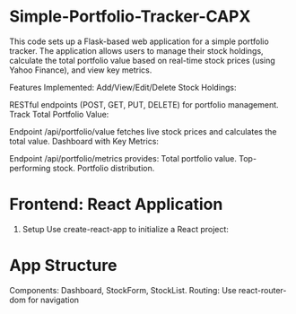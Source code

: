 # Simple-Portfolio-Tracker-CAPX
This code sets up a Flask-based web application for a simple portfolio tracker. The application allows users to manage their stock holdings, calculate the total portfolio value based on real-time stock prices (using Yahoo Finance), and view key metrics.

Features Implemented:
Add/View/Edit/Delete Stock Holdings:

RESTful endpoints (POST, GET, PUT, DELETE) for portfolio management.
Track Total Portfolio Value:

Endpoint /api/portfolio/value fetches live stock prices and calculates the total value.
Dashboard with Key Metrics:

Endpoint /api/portfolio/metrics provides:
Total portfolio value.
Top-performing stock.
Portfolio distribution.


# Frontend: React Application
1. Setup
Use create-react-app to initialize a React project:

# App Structure
Components: Dashboard, StockForm, StockList.
Routing: Use react-router-dom for navigation
